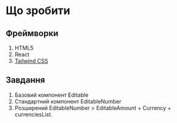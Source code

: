 # Що зробити

## Фреймворки

1. HTML5
1. React
1. [Tailwind CSS](https://tailwindcss.com/)

## Завдання

1. Базовий компонент Editable
1. Стандартний компонент EditableNumber
1. Розширений EditableNumber > EditableAmount + Currency + currenciesList.